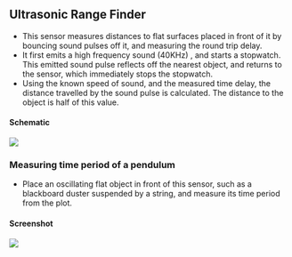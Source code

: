 Ultrasonic Range Finder
---

* This sensor measures distances to flat surfaces placed in front of it by bouncing sound pulses off it, and measuring the round trip delay.
* It first emits a high frequency sound (40KHz) , and starts a stopwatch. This emitted sound pulse reflects off the nearest object, and returns to the sensor, which immediately stops the stopwatch.
* Using the known speed of sound, and the measured time delay, the distance travelled by the sound pulse is calculated. The distance to the object is half of this value.

#### Schematic

![](https://github.com/fossasia/pslab-experiments/blob/master/images/screenshots/HCSR04.png)

### Measuring time period of a pendulum

* Place an oscillating flat object in front of this sensor, such as a blackboard duster suspended by a string, and measure its time period from the plot.

#### Screenshot

![](https://github.com/fossasia/pslab-experiments/blob/master/images/screenshots/HCSR04.png)

